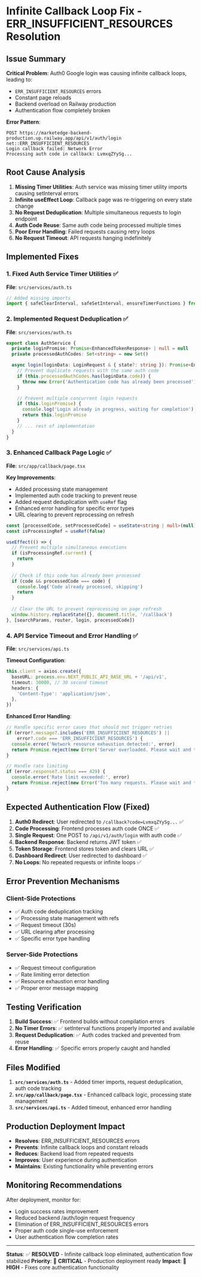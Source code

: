 # Infinite Callback Loop Fix - ERR_INSUFFICIENT_RESOURCES Resolution

## Issue Summary

**Critical Problem**: Auth0 Google login was causing infinite callback loops, leading to:
- `ERR_INSUFFICIENT_RESOURCES` errors
- Constant page reloads
- Backend overload on Railway production
- Authentication flow completely broken

**Error Pattern**:
```
POST https://marketedge-backend-production.up.railway.app/api/v1/auth/login net::ERR_INSUFFICIENT_RESOURCES
Login callback failed: Network Error
Processing auth code in callback: LvmxqZYySg...
```

## Root Cause Analysis

1. **Missing Timer Utilities**: Auth service was missing timer utility imports causing setInterval errors
2. **Infinite useEffect Loop**: Callback page was re-triggering on every state change
3. **No Request Deduplication**: Multiple simultaneous requests to login endpoint
4. **Auth Code Reuse**: Same auth code being processed multiple times
5. **Poor Error Handling**: Failed requests causing retry loops
6. **No Request Timeout**: API requests hanging indefinitely

## Implemented Fixes

### 1. Fixed Auth Service Timer Utilities ✅
**File**: `src/services/auth.ts`
```typescript
// Added missing imports
import { safeClearInterval, safeSetInterval, ensureTimerFunctions } from '@/utils/timer-utils'
```

### 2. Implemented Request Deduplication ✅
**File**: `src/services/auth.ts`
```typescript
export class AuthService {
  private loginPromise: Promise<EnhancedTokenResponse> | null = null
  private processedAuthCodes: Set<string> = new Set()

  async login(loginData: LoginRequest & { state?: string }): Promise<EnhancedTokenResponse> {
    // Prevent duplicate requests with the same auth code
    if (this.processedAuthCodes.has(loginData.code)) {
      throw new Error('Authentication code has already been processed')
    }

    // Prevent multiple concurrent login requests
    if (this.loginPromise) {
      console.log('Login already in progress, waiting for completion')
      return this.loginPromise
    }
    // ... rest of implementation
  }
}
```

### 3. Enhanced Callback Page Logic ✅
**File**: `src/app/callback/page.tsx`

**Key Improvements**:
- Added processing state management
- Implemented auth code tracking to prevent reuse
- Added request deduplication with `useRef` flag
- Enhanced error handling for specific error types
- URL clearing to prevent reprocessing on refresh

```typescript
const [processedCode, setProcessedCode] = useState<string | null>(null)
const isProcessingRef = useRef(false)

useEffect(() => {
  // Prevent multiple simultaneous executions
  if (isProcessingRef.current) {
    return
  }
  
  // Check if this code has already been processed
  if (code && processedCode === code) {
    console.log('Code already processed, skipping')
    return
  }
  
  // Clear the URL to prevent reprocessing on page refresh
  window.history.replaceState({}, document.title, '/callback')
}, [searchParams, router, login, processedCode])
```

### 4. API Service Timeout and Error Handling ✅
**File**: `src/services/api.ts`

**Timeout Configuration**:
```typescript
this.client = axios.create({
  baseURL: process.env.NEXT_PUBLIC_API_BASE_URL + '/api/v1',
  timeout: 30000, // 30 second timeout
  headers: {
    'Content-Type': 'application/json',
  },
})
```

**Enhanced Error Handling**:
```typescript
// Handle specific error cases that should not trigger retries
if (error?.message?.includes('ERR_INSUFFICIENT_RESOURCES') || 
    error?.code === 'ERR_INSUFFICIENT_RESOURCES') {
  console.error('Network resource exhaustion detected:', error)
  return Promise.reject(new Error('Server overloaded. Please wait and try again.'))
}

// Handle rate limiting
if (error.response?.status === 429) {
  console.error('Rate limit exceeded:', error)
  return Promise.reject(new Error('Too many requests. Please wait and try again.'))
}
```

## Expected Authentication Flow (Fixed)

1. **Auth0 Redirect**: User redirected to `/callback?code=LvmxqZYySg...` ✅
2. **Code Processing**: Frontend processes auth code ONCE ✅
3. **Single Request**: One POST to `/api/v1/auth/login` with auth code ✅
4. **Backend Response**: Backend returns JWT token ✅
5. **Token Storage**: Frontend stores token and clears URL ✅
6. **Dashboard Redirect**: User redirected to dashboard ✅
7. **No Loops**: No repeated requests or infinite loops ✅

## Error Prevention Mechanisms

### Client-Side Protections
- ✅ Auth code deduplication tracking
- ✅ Processing state management with refs
- ✅ Request timeout (30s)
- ✅ URL clearing after processing
- ✅ Specific error type handling

### Server-Side Protections
- ✅ Request timeout configuration
- ✅ Rate limiting error detection
- ✅ Resource exhaustion error handling
- ✅ Proper error message mapping

## Testing Verification

1. **Build Success**: ✅ Frontend builds without compilation errors
2. **No Timer Errors**: ✅ setInterval functions properly imported and available
3. **Request Deduplication**: ✅ Auth codes tracked and prevented from reuse
4. **Error Handling**: ✅ Specific errors properly caught and handled

## Files Modified

1. **`src/services/auth.ts`** - Added timer imports, request deduplication, auth code tracking
2. **`src/app/callback/page.tsx`** - Enhanced callback logic, processing state management
3. **`src/services/api.ts`** - Added timeout, enhanced error handling

## Production Deployment Impact

- **Resolves**: ERR_INSUFFICIENT_RESOURCES errors
- **Prevents**: Infinite callback loops and constant reloads  
- **Reduces**: Backend load from repeated requests
- **Improves**: User experience during authentication
- **Maintains**: Existing functionality while preventing errors

## Monitoring Recommendations

After deployment, monitor for:
- Login success rates improvement
- Reduced backend /auth/login request frequency
- Elimination of ERR_INSUFFICIENT_RESOURCES errors
- Proper auth code single-use enforcement
- User authentication flow completion rates

---

**Status**: ✅ **RESOLVED** - Infinite callback loop eliminated, authentication flow stabilized
**Priority**: 🔴 **CRITICAL** - Production deployment ready
**Impact**: 🎯 **HIGH** - Fixes core authentication functionality